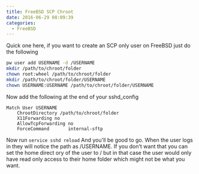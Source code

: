 ```yaml
---
title: FreeBSD SCP Chroot
date: 2016-06-29 08:09:39
categories:
  - FreeBSD
---
```

Quick one here, if you want to create an SCP only user on FreeBSD just do the following<!--more-->

```bash
pw user add USERNAME -d /USERNAME
mkdir /path/to/chroot/folder
chown root:wheel /path/to/chroot/folder
mkdir /path/to/chroot/folder/USERNAME
chown USERNAME:USERNAME /path/to/chroot/folder/USERNAME
```

Now add the following at the end of your sshd_config
```none
Match User USERNAME
    ChrootDirectory /path/to/chroot/folder
    X11Forwarding no
    AllowTcpForwarding no
    ForceCommand       internal-sftp
```

Now run `service sshd reload` And you'll be good to go. When the user logs in they will notice the path as /USERNAME. If you don't want that you can set the home direct
ory of the user to / but in that case the user would only have read only access to their home folder which might not be what you want.